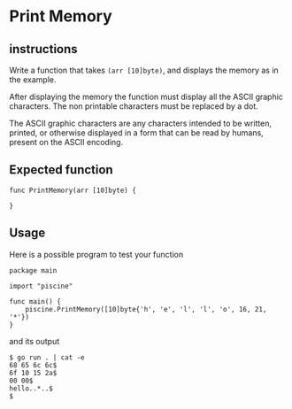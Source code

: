 # Print Memory
## instructions
Write a function that takes `(arr [10]byte)`, and displays the memory as in the example.

After displaying the memory the function must display all the ASCII graphic characters. The non printable characters must be replaced by a dot.

The ASCII graphic characters are any characters intended to be written, printed, or otherwise displayed in a form that can be read by humans, present on the ASCII encoding.

## Expected function
```
func PrintMemory(arr [10]byte) {

}

```
## Usage
Here is a possible program to test your function
```
package main

import "piscine"

func main() {
	piscine.PrintMemory([10]byte{'h', 'e', 'l', 'l', 'o', 16, 21, '*'})
}

```
and its output
```
$ go run . | cat -e
68 65 6c 6c$
6f 10 15 2a$
00 00$
hello..*..$
$

```